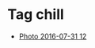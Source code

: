 <!--
title: Tag chill
date: 2020-06-28T14:49:39.613Z
tags:
-->
# Tag chill

 * [Photo 2016-07-31 12](148243847377.md)